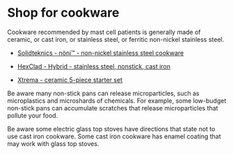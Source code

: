 # Shop for cookware

Cookware recommended by mast cell patients is generally made of ceramic, or cast iron, or stainless steel, or ferritic non-nickel stainless steel.

* [Solidteknics - nöni™ - non-nickel stainless steel cookware](https://www.solidteknics.com/cookware/noni)

* [HexClad - Hybrid - stainless steel, nonstick, cast iron](https://hexclad.com/collections/pans)

* [Xtrema - ceramic 5-piece starter set](https://xtrema.com/products/5-piece-starter-set)

Be aware many non-stick pans can release microparticles, such as microplastics and microshards of chemicals. For example, some low-budget non-stick pans can accumulate scratches that release microparticles that pollute your food. 

Be aware some electric glass top stoves have directions that state not to use cast iron cookware. Some cast iron cookware has enamel coating that may work with glass top stoves.
